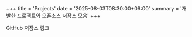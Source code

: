 +++
title = 'Projects'
date = '2025-08-03T08:30:00+09:00'
summary = '개발한 프로젝트와 오픈소스 저장소 모음'
+++

GitHub 저장소 링크